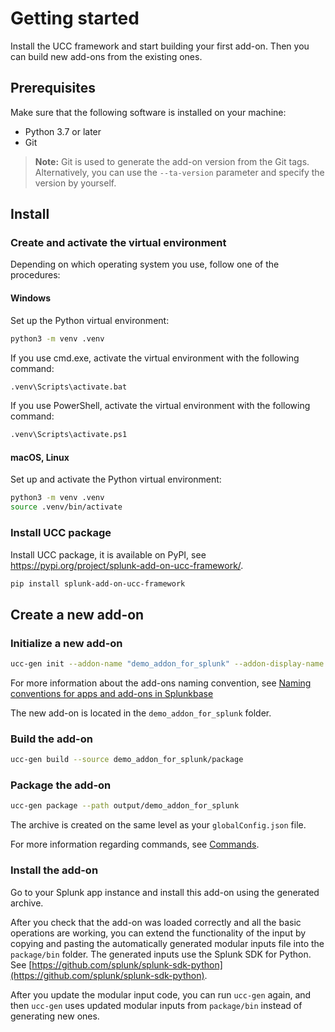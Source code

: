 # Getting started

Install the UCC framework and start building your first add-on. Then you can build new add-ons from the existing ones.

## Prerequisites

Make sure that the following software is installed on your machine:

* Python 3.7 or later
* Git

> **Note:** Git is used to generate the add-on version from the Git tags. Alternatively, you can use the `--ta-version` parameter and specify the version by yourself.

## Install

### Create and activate the virtual environment

Depending on which operating system you use, follow one of the procedures:

#### Windows

Set up the Python virtual environment:

```bash
python3 -m venv .venv
```

If you use cmd.exe, activate the virtual environment with the following command:

```bash
.venv\Scripts\activate.bat
```

If you use PowerShell, activate the virtual environment with the following command:

```bash
.venv\Scripts\activate.ps1
```

#### macOS, Linux

Set up and activate the Python virtual environment:

```bash
python3 -m venv .venv
source .venv/bin/activate
```

### Install UCC package

Install UCC package, it is available on PyPI, see <https://pypi.org/project/splunk-add-on-ucc-framework/>.

```bash
pip install splunk-add-on-ucc-framework
```

## Create a new add-on

### Initialize a new add-on

```bash
ucc-gen init --addon-name "demo_addon_for_splunk" --addon-display-name "Demo Add-on for Splunk" --addon-input-name demo_input
```

For more information about the add-ons naming convention, see [Naming conventions for apps and add-ons in Splunkbase](https://dev.splunk.com/enterprise/docs/releaseapps/splunkbase/namingguidelines/)

The new add-on is located in the `demo_addon_for_splunk` folder.

### Build the add-on

```bash
ucc-gen build --source demo_addon_for_splunk/package 
```

### Package the add-on

```bash
ucc-gen package --path output/demo_addon_for_splunk
```

The archive is created on the same level as your `globalConfig.json` file.

For more information regarding commands, see [Commands](commands.md).

### Install the add-on

Go to your Splunk app instance and install this add-on using the generated archive.

After you check that the add-on was loaded correctly and all the basic operations are working, you can extend the functionality of the input by copying and pasting the automatically generated modular inputs file into the `package/bin` folder. The generated inputs use the Splunk SDK for Python. See [https://github.com/splunk/splunk-sdk-python](https://github.com/splunk/splunk-sdk-python).

After you update the modular input code, you can run `ucc-gen` again, and then `ucc-gen` uses updated modular inputs from `package/bin` instead of generating new ones.
